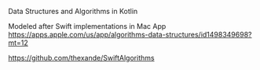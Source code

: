 Data Structures and Algorithms in Kotlin

Modeled after Swift implementations in Mac App https://apps.apple.com/us/app/algorithms-data-structures/id1498349698?mt=12

https://github.com/thexande/SwiftAlgorithms
